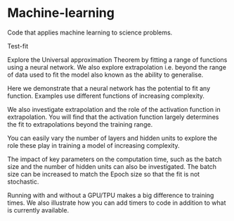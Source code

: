 # Machine-learning

Code that applies machine learning to science problems.

Test-fit

Explore the Universal approximation Theorem by fitting a range of functions using a neural network. We also explore extrapolation i.e. beyond the range of data used to fit the model also known as the ability to generalise.

Here we demonstrate that a neural network has the potential to fit any function. Examples use different functions of increasing complexity.

We also investigate extrapolation and the role of the activation function in extrapolation. You will find that the activation function largely determines the fit to extrapolations beyond the training range.

You can easily vary the number of layers and hidden units to explore the role these play in training a model of increasing complexity.

The impact of key parameters on the computation time, such as the batch size and the number of hidden units can also be investigated. The batch size can be increased to match the Epoch size so that the fit is not stochastic.

Running with and without a GPU/TPU makes a big difference to training times. We also illustrate how you can add timers to code in addition to what is currently available.

